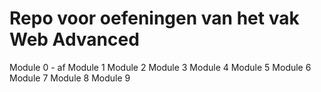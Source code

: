 # Repo voor oefeningen van het vak Web Advanced
Module 0 - af
Module 1
Module 2
Module 3
Module 4
Module 5
Module 6
Module 7
Module 8
Module 9